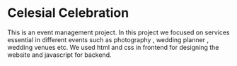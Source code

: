 # Celesial Celebration
This is an event management project. In this project we focused on services essential in different events such as photography , wedding planner , wedding venues etc. We used html and css in frontend for designing the website and javascript for backend. 